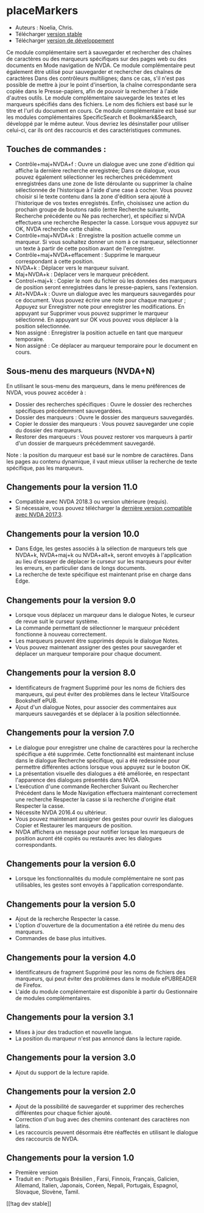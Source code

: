 # placeMarkers #

* Auteurs : Noelia, Chris.
* Télécharger [version stable][1]
* Télécharger [version de développement][2]

Ce module complémentaire sert à sauvegarder et rechercher des chaînes de
caractères ou des marqueurs spécifiques sur des pages web ou des documents
en Mode navigation de NVDA. Ce module complémentaire peut également être
utilisé pour sauvegarder et rechercher des chaînes de caractères Dans des
contrôleurs multilignes; dans ce cas, s'il n'est pas possible de mettre à
jour le point d'insertion, la chaîne correspondante sera copiée dans le
Presse-papiers, afin de pouvoir la rechercher à l'aide d'autres outils. Le
module complémentaire sauvegarde les textes et les marqueurs spécifiés dans
des fichiers. Le nom des fichiers est basé sur le titre et l'url du document
en cours.   Ce module complémentaire est basé sur les modules
complémentaires SpecificSearch et Bookmark&Search, développé par le même
auteur. Vous devriez les désinstaller pour utiliser celui-ci, car ils ont
des raccourcis et des caractéristiques communes.

## Touches de commandes : ##

*	Contrôle+maj+NVDA+f : Ouvre un dialogue avec une zone d'édition qui
  affiche la dernière recherche enregistrée; Dans ce dialogue, vous pouvez
  également sélectionner les recherches précédemment enregistrées dans une
  zone de liste déroulante ou supprimer la chaîne sélectionnée de
  l'historique à l'aide d'une case à cocher. Vous pouvez choisir si le texte
  contenu dans la zone d'édition sera ajouté à l'historique de vos textes
  enregistrés. Enfin, choisissez une action du prochain groupe de boutons
  radio (entre Recherche suivante, Recherche précédente ou Ne pas
  rechercher), et spécifiez si NVDA effectuera une recherche Respecter la
  casse. Lorsque vous appuyez sur OK, NVDA recherche cette chaîne.
*	Contrôle+maj+NVDA+k : Enregistre la position actuelle comme un
  marqueur. Si vous souhaitez donner un nom à ce marqueur, sélectionner un
  texte à partir de cette position avant de l'enregistrer.
*	Contrôle+maj+NVDA+effacement : Supprime le marqueur correspondant à cette
  position.
*	NVDA+k : Déplacer vers le marqueur suivant.
*	Maj+NVDA+k : Déplacer vers le marqueur précédent.
*	Control+maj+k : Copier le nom du fichier où les données des marqueurs de
  position seront enregistrées dans le presse-papiers, sans l'extension.
*	Alt+NVDA+k : Ouvre un dialogue avec les marqueurs sauvegardés pour ce
  document. Vous pouvez écrire une note pour chaque marqueur ; Appuyez sur
  Enregistrer note pour enregistrer les modifications. En appuyant sur
  Supprimer vous pouvez supprimer le marqueur sélectionné. En appuyant sur
  OK vous pouvez vous déplacer à la position sélectionnée.
*	Non assigné : Enregistrer la position actuelle en tant que marqueur
  temporaire.
*	Non assigné : Ce déplacer au marqueur temporaire pour le document en
  cours.


## Sous-menu des marqueurs (NVDA+N) ##

En utilisant le sous-menu des marqueurs, dans le menu préférences de NVDA,
vous pouvez accéder à :

*	Dossier des recherches spécifiques : Ouvre le dossier des recherches
  spécifiques précédemment sauvegardées.
*	Dossier des marqueurs : Ouvre le dossier des marqueurs sauvegardés.
*	Copier le dossier des marqueurs : Vous pouvez sauvegarder une copie du
  dossier des marqueurs.
*	Restorer des marqueurs : Vous pouvez restorer vos marqueurs à partir d'un
  dossier de marqueurs précédemment sauvegardé.

Note : la position du marqueur est basé sur le nombre de caractères. Dans
les pages au contenu dynamique, il vaut mieux utiliser la recherche de texte
spécifique, pas les marqueurs.


## Changements pour la version 11.0 ##
*	Compatible avec NVDA 2018.3 ou version ultérieure (requis).
*	Si nécessaire, vous pouvez télécharger la [dernière version compatible
  avec NVDA 2017.3][3].

## Changements pour la version 10.0 ##
*	Dans Edge, les gestes associés à la sélection de marqueurs tels que
  NVDA+k, NVDA+maj+k ou NVDA+alt+k, seront envoyés à l'application au lieu
  d'essayer de déplacer le curseur sur les marqueurs pour éviter les
  erreurs, en particulier dans de longs documents.
*	La recherche de texte spécifique est maintenant prise en charge dans Edge.

## Changements pour la version 9.0
*	Lorsque vous déplacez un marqueur dans le dialogue Notes, le curseur de
  revue suit le curseur système.
*	La commande permettant de sélectionner le marqueur précédent fonctionne à
  nouveau correctement.
*	Les marqueurs peuvent être supprimés depuis le dialogue Notes.
*	Vous pouvez maintenant assigner des gestes pour sauvegarder et déplacer un
  marqueur temporaire pour chaque document.

## Changements pour la version 8.0 ##
*	Identificateurs de fragment Supprimé pour les noms de fichiers  des
  marqueurs, qui peut éviter des problèmes dans le lecteur VitalSource
  Bookshelf ePUB.
*	Ajout d'un dialogue Notes, pour associer des commentaires aux marqueurs
  sauvegardés et se déplacer à la position sélectionnée.

## Changements pour la version 7.0 ##
*	Le dialogue pour enregistrer une chaîne de caractères pour la recherche
  spécifique a été supprimée. Cette fonctionnalité est maintenant incluse
  dans le dialogue Recherche spécifique, qui a été redessinée pour permettre
  différentes actions lorsque vous appuyez sur le bouton OK.
*	La présentation visuelle des dialogues a été améliorée, en respectant
  l'apparence des dialogues présentés dans NVDA.
*	L'exécution d'une commande Rechercher Suivant ou Rechercher Précédent dans
  le Mode Navigation effectuera maintenant correctement une recherche
  Respecter la casse si la recherche d'origine était Respecter la casse.
*	Nécessite NVDA 2016.4 ou ultérieur.
*	Vous pouvez maintenant assigner des gestes pour ouvrir les dialogues
  Copier et Restaurer les marqueurs de position.
*	NVDA affichera un message pour notifier lorsque les marqueurs de position
  auront été copiés ou restaurés avec les dialogues correspondants.

## Changements pour la version 6.0 ##
* Lorsque les fonctionnalités du module complémentaire ne sont pas
  utilisables, les gestes sont envoyés à l'application correspondante.

## Changements pour la version 5.0 ##
* Ajout de la recherche Respecter la casse.
* L'option d'ouverture de la documentation a été retirée du menu des
  marqueurs.
* Commandes de base plus intuitives.

## Changements pour la version 4.0 ##
* Identificateurs de fragment Supprimé pour les noms de fichiers  des
  marqueurs, qui peut éviter des problèmes dans le module ePUBREADER de
  Firefox.
* L'aide du module complémentaire est disponible à partir du Gestionnaire de
  modules complémentaires.

## Changements pour la version 3.1 ##
* Mises à jour des traduction et nouvelle langue.
* La position du marqueur n'est pas annoncé dans la lecture rapide.

## Changements pour la version 3.0 ##
* Ajout du support de la lecture rapide.

## Changements pour la version 2.0 ##
* Ajout de la possibilité de sauvegarder et supprimer des recherches
  différentes pour chaque fichier ajouté.
* Correction d'un bug avec des chemins contenant des caractères non latins.
* Les raccourcis peuvent désormais être réaffectés en utilisant le dialogue
  des raccourcis de NVDA.

## Changements pour la version 1.0 ##
* Première version
* Traduit en : Portugais Brésilien , Farsi, Finnois, Français, Galicien,
  Allemand, Italien, Japonais, Coréen, Nepali, Portugais, Espagnol,
  Slovaque, Slovène, Tamil.

[[!tag dev stable]]

[1]: https://addons.nvda-project.org/files/get.php?file=pm

[2]: https://addons.nvda-project.org/files/get.php?file=pm-dev

[3]: https://addons.nvda-project.org/files/get.php?file=pm-o

